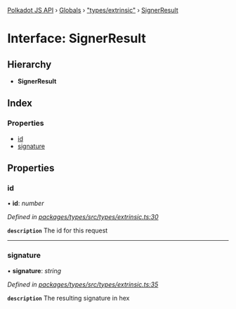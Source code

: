 [Polkadot JS API](../README.md) › [Globals](../globals.md) › ["types/extrinsic"](../modules/_types_extrinsic_.md) › [SignerResult](_types_extrinsic_.signerresult.md)

# Interface: SignerResult

## Hierarchy

* **SignerResult**

## Index

### Properties

* [id](_types_extrinsic_.signerresult.md#id)
* [signature](_types_extrinsic_.signerresult.md#signature)

## Properties

###  id

• **id**: *number*

*Defined in [packages/types/src/types/extrinsic.ts:30](https://github.com/polkadot-js/api/blob/a5c8e3c4e1/packages/types/src/types/extrinsic.ts#L30)*

**`description`** The id for this request

___

###  signature

• **signature**: *string*

*Defined in [packages/types/src/types/extrinsic.ts:35](https://github.com/polkadot-js/api/blob/a5c8e3c4e1/packages/types/src/types/extrinsic.ts#L35)*

**`description`** The resulting signature in hex
